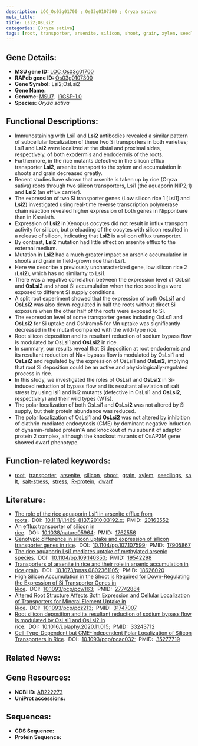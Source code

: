 ```yaml
---
description: LOC_Os03g01700 ; Os03g0107300 ; Oryza sativa
meta_title:
title: Lsi2;OsLsi2
categories: [Oryza sativa]
tags: [root, transporter, arsenite, silicon, shoot, grain, xylem, seedlings, salt, salt stress, stress, R protein, dwarf]
---
```


## Gene Details:
- **MSU gene ID:** [LOC_Os03g01700](http://rice.uga.edu/cgi-bin/ORF_infopage.cgi?orf=LOC_Os03g01700)  
- **RAPdb gene ID:** [Os03g0107300](https://rapdb.dna.affrc.go.jp/locus/?name=Os03g0107300)  
- **Gene Symbol:** Lsi2;OsLsi2
- **Gene Name:**
- **Genome:**  [MSU7](http://rice.uga.edu/),&nbsp;&nbsp;[IRGSP-1.0](https://rapdb.dna.affrc.go.jp/download/irgsp1.html)
- **Species:** *Oryza sativa*

## Functional Descriptions:
   - Immunostaining with Lsi1 and **Lsi2** antibodies revealed a similar pattern of subcellular localization of these two Si transporters in both varieties; Lsi1 and **Lsi2** were localized at the distal and proximal sides, respectively, of both exodermis and endodermis of the roots.
   - Furthermore, in the rice mutants defective in the silicon efflux transporter **Lsi2**, arsenite transport to the xylem and accumulation in shoots and grain decreased greatly.
   - Recent studies have shown that arsenite is taken up by rice (Oryza sativa) roots through two silicon transporters, Lsi1 (the aquaporin NIP2;1) and **Lsi2** (an efflux carrier).
   - The expression of two Si transporter genes (Low silicon rice 1 [Lsi1] and **Lsi2**) investigated using real-time reverse transcription polymerase chain reaction revealed higher expression of both genes in Nipponbare than in Kasalath.
   - Expression of **Lsi2** in Xenopus oocytes did not result in influx transport activity for silicon, but preloading of the oocytes with silicon resulted in a release of silicon, indicating that **Lsi2** is a silicon efflux transporter.
   - By contrast, **Lsi2** mutation had little effect on arsenite efflux to the external medium.
   - Mutation in **Lsi2** had a much greater impact on arsenic accumulation in shoots and grain in field-grown rice than Lsi1.
   - Here we describe a previously uncharacterized gene, low silicon rice 2 (**Lsi2**), which has no similarity to Lsi1.
   - There was a negative correlation between the expression level of OsLsi1 and **OsLsi2** and shoot Si accumulation when the rice seedlings were exposed to different Si supply conditions.
   - A split root experiment showed that the expression of both OsLsi1 and **OsLsi2** was also down-regulated in half the roots without direct Si exposure when the other half of the roots were exposed to Si.
   - The expression level of some transporter genes including OsLsi1 and **OsLsi2** for Si uptake and OsNramp5 for Mn uptake was significantly decreased in the mutant compared with the wild-type rice.
   - Root silicon deposition and its resultant reduction of sodium bypass flow is modulated by OsLsi1 and **OsLsi2** in rice.
   - In summary, our results reveal that Si deposition at root endodermis and its resultant reduction of Na+ bypass flow is modulated by OsLsi1 and **OsLsi2** and regulated by the expression of OsLsi1 and **OsLsi2**, implying that root Si deposition could be an active and physiologically-regulated process in rice.
   - In this study, we investigated the roles of OsLsi1 and **OsLsi2** in Si-induced reduction of bypass flow and its resultant alleviation of salt stress by using lsi1 and lsi2 mutants (defective in OsLsi1 and **OsLsi2**, respectively) and their wild types (WTs).
   - The polar localization of both OsLsi1 and **OsLsi2** was not altered by Si supply, but their protein abundance was reduced.
   - The polar localization of OsLsi1 and **OsLsi2** was not altered by inhibition of clathrin-mediated endocytosis (CME) by dominant-negative induction of dynamin-related protein1A and knockout of mu subunit of adaptor protein 2 complex, although the knockout mutants of OsAP2M gene showed dwarf phenotype.

## Function-related keywords:
   - [root](/tags/root/),&nbsp;&nbsp;[transporter](/tags/transporter/),&nbsp;&nbsp;[arsenite](/tags/arsenite/),&nbsp;&nbsp;[silicon](/tags/silicon/),&nbsp;&nbsp;[shoot](/tags/shoot/),&nbsp;&nbsp;[grain](/tags/grain/),&nbsp;&nbsp;[xylem](/tags/xylem/),&nbsp;&nbsp;[seedlings](/tags/seedlings/),&nbsp;&nbsp;[salt](/tags/salt/),&nbsp;&nbsp;[salt-stress](/tags/salt-stress/),&nbsp;&nbsp;[stress](/tags/stress/),&nbsp;&nbsp;[R-protein](/tags/R-protein/),&nbsp;&nbsp;[dwarf](/tags/dwarf/)

## Literature:
   - [The role of the rice aquaporin Lsi1 in arsenite efflux from roots](https://www.doi.org/10.1111/j.1469-8137.2010.03192.x).&nbsp;&nbsp;DOI:&nbsp;&nbsp;[10.1111/j.1469-8137.2010.03192.x](https://www.doi.org/10.1111/j.1469-8137.2010.03192.x);&nbsp;&nbsp;PMID:&nbsp;&nbsp;[20163552](https://pubmed.ncbi.nlm.nih.gov/20163552/)
   - [An efflux transporter of silicon in rice](https://www.doi.org/10.1038/nature05964).&nbsp;&nbsp;DOI:&nbsp;&nbsp;[10.1038/nature05964](https://www.doi.org/10.1038/nature05964);&nbsp;&nbsp;PMID:&nbsp;&nbsp;[1762556](https://pubmed.ncbi.nlm.nih.gov/1762556/)
   - [Genotypic difference in silicon uptake and expression of silicon transporter genes in rice](https://www.doi.org/10.1104/pp.107.107599).&nbsp;&nbsp;DOI:&nbsp;&nbsp;[10.1104/pp.107.107599](https://www.doi.org/10.1104/pp.107.107599);&nbsp;&nbsp;PMID:&nbsp;&nbsp;[17905867](https://pubmed.ncbi.nlm.nih.gov/17905867/)
   - [The rice aquaporin Lsi1 mediates uptake of methylated arsenic species](https://www.doi.org/10.1104/pp.109.140350).&nbsp;&nbsp;DOI:&nbsp;&nbsp;[10.1104/pp.109.140350](https://www.doi.org/10.1104/pp.109.140350);&nbsp;&nbsp;PMID:&nbsp;&nbsp;[19542298](https://pubmed.ncbi.nlm.nih.gov/19542298/)
   - [Transporters of arsenite in rice and their role in arsenic accumulation in rice grain](https://www.doi.org/10.1073/pnas.0802361105).&nbsp;&nbsp;DOI:&nbsp;&nbsp;[10.1073/pnas.0802361105](https://www.doi.org/10.1073/pnas.0802361105);&nbsp;&nbsp;PMID:&nbsp;&nbsp;[18626020](https://pubmed.ncbi.nlm.nih.gov/18626020/)
   - [High Silicon Accumulation in the Shoot is Required for Down-Regulating the Expression of Si Transporter Genes in Rice](https://www.doi.org/10.1093/pcp/pcw163).&nbsp;&nbsp;DOI:&nbsp;&nbsp;[10.1093/pcp/pcw163](https://www.doi.org/10.1093/pcp/pcw163);&nbsp;&nbsp;PMID:&nbsp;&nbsp;[27742884](https://pubmed.ncbi.nlm.nih.gov/27742884/)
   - [Altered Root Structure Affects Both Expression and Cellular Localization of Transporters for Mineral Element Uptake in Rice](https://www.doi.org/10.1093/pcp/pcz213).&nbsp;&nbsp;DOI:&nbsp;&nbsp;[10.1093/pcp/pcz213](https://www.doi.org/10.1093/pcp/pcz213);&nbsp;&nbsp;PMID:&nbsp;&nbsp;[31747007](https://pubmed.ncbi.nlm.nih.gov/31747007/)
   - [Root silicon deposition and its resultant reduction of sodium bypass flow is modulated by OsLsi1 and OsLsi2 in rice](https://www.doi.org/10.1016/j.plaphy.2020.11.015).&nbsp;&nbsp;DOI:&nbsp;&nbsp;[10.1016/j.plaphy.2020.11.015](https://www.doi.org/10.1016/j.plaphy.2020.11.015);&nbsp;&nbsp;PMID:&nbsp;&nbsp;[33243712](https://pubmed.ncbi.nlm.nih.gov/33243712/)
   - [Cell-Type-Dependent but CME-Independent Polar Localization of Silicon Transporters in Rice](https://www.doi.org/10.1093/pcp/pcac032).&nbsp;&nbsp;DOI:&nbsp;&nbsp;[10.1093/pcp/pcac032](https://www.doi.org/10.1093/pcp/pcac032);&nbsp;&nbsp;PMID:&nbsp;&nbsp;[35277719](https://pubmed.ncbi.nlm.nih.gov/35277719/)

## Related News:

## Gene Resources:
- **NCBI ID:**  [AB222273](http://www.ncbi.nlm.nih.gov/nuccore/AB222273)
- **UniProt accessions:** [](https://www.uniprot.org/uniprotkb//entry)

## Sequences:
- **CDS Sequence:**
- **Protein Sequence:**
